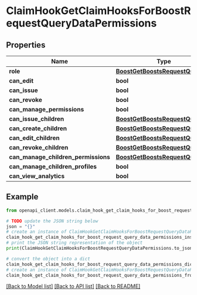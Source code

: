 # ClaimHookGetClaimHooksForBoostRequestQueryDataPermissions


## Properties

Name | Type | Description | Notes
------------ | ------------- | ------------- | -------------
**role** | [**BoostGetBoostsRequestQueryUri**](BoostGetBoostsRequestQueryUri.md) |  | [optional] 
**can_edit** | **bool** |  | [optional] 
**can_issue** | **bool** |  | [optional] 
**can_revoke** | **bool** |  | [optional] 
**can_manage_permissions** | **bool** |  | [optional] 
**can_issue_children** | [**BoostGetBoostsRequestQueryUri**](BoostGetBoostsRequestQueryUri.md) |  | [optional] 
**can_create_children** | [**BoostGetBoostsRequestQueryUri**](BoostGetBoostsRequestQueryUri.md) |  | [optional] 
**can_edit_children** | [**BoostGetBoostsRequestQueryUri**](BoostGetBoostsRequestQueryUri.md) |  | [optional] 
**can_revoke_children** | [**BoostGetBoostsRequestQueryUri**](BoostGetBoostsRequestQueryUri.md) |  | [optional] 
**can_manage_children_permissions** | [**BoostGetBoostsRequestQueryUri**](BoostGetBoostsRequestQueryUri.md) |  | [optional] 
**can_manage_children_profiles** | **bool** |  | [optional] 
**can_view_analytics** | **bool** |  | [optional] 

## Example

```python
from openapi_client.models.claim_hook_get_claim_hooks_for_boost_request_query_data_permissions import ClaimHookGetClaimHooksForBoostRequestQueryDataPermissions

# TODO update the JSON string below
json = "{}"
# create an instance of ClaimHookGetClaimHooksForBoostRequestQueryDataPermissions from a JSON string
claim_hook_get_claim_hooks_for_boost_request_query_data_permissions_instance = ClaimHookGetClaimHooksForBoostRequestQueryDataPermissions.from_json(json)
# print the JSON string representation of the object
print(ClaimHookGetClaimHooksForBoostRequestQueryDataPermissions.to_json())

# convert the object into a dict
claim_hook_get_claim_hooks_for_boost_request_query_data_permissions_dict = claim_hook_get_claim_hooks_for_boost_request_query_data_permissions_instance.to_dict()
# create an instance of ClaimHookGetClaimHooksForBoostRequestQueryDataPermissions from a dict
claim_hook_get_claim_hooks_for_boost_request_query_data_permissions_from_dict = ClaimHookGetClaimHooksForBoostRequestQueryDataPermissions.from_dict(claim_hook_get_claim_hooks_for_boost_request_query_data_permissions_dict)
```
[[Back to Model list]](../README.md#documentation-for-models) [[Back to API list]](../README.md#documentation-for-api-endpoints) [[Back to README]](../README.md)



